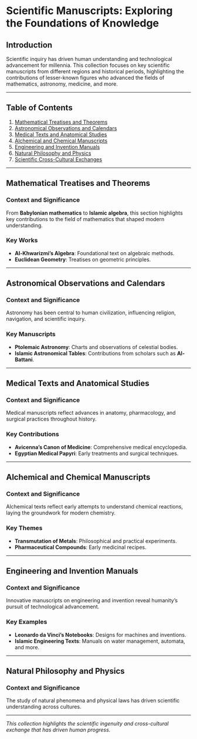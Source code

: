 # Scientific Manuscripts: Exploring the Foundations of Knowledge

## Introduction

Scientific inquiry has driven human understanding and technological advancement for millennia. This collection focuses on key scientific manuscripts from different regions and historical periods, highlighting the contributions of lesser-known figures who advanced the fields of mathematics, astronomy, medicine, and more.

---

## Table of Contents

1. [Mathematical Treatises and Theorems](#mathematical-treatises-and-theorems)
2. [Astronomical Observations and Calendars](#astronomical-observations-and-calendars)
3. [Medical Texts and Anatomical Studies](#medical-texts-and-anatomical-studies)
4. [Alchemical and Chemical Manuscripts](#alchemical-and-chemical-manuscripts)
5. [Engineering and Invention Manuals](#engineering-and-invention-manuals)
6. [Natural Philosophy and Physics](#natural-philosophy-and-physics)
7. [Scientific Cross-Cultural Exchanges](#scientific-cross-cultural-exchanges)

---

## Mathematical Treatises and Theorems

### Context and Significance
From **Babylonian mathematics** to **Islamic algebra**, this section highlights key contributions to the field of mathematics that shaped modern understanding.

### Key Works
- **Al-Khwarizmi’s Algebra**: Foundational text on algebraic methods.
- **Euclidean Geometry**: Treatises on geometric principles.

---

## Astronomical Observations and Calendars

### Context and Significance
Astronomy has been central to human civilization, influencing religion, navigation, and scientific inquiry.

### Key Manuscripts
- **Ptolemaic Astronomy**: Charts and observations of celestial bodies.
- **Islamic Astronomical Tables**: Contributions from scholars such as **Al-Battani**.

---

## Medical Texts and Anatomical Studies

### Context and Significance
Medical manuscripts reflect advances in anatomy, pharmacology, and surgical practices throughout history.

### Key Contributions
- **Avicenna’s Canon of Medicine**: Comprehensive medical encyclopedia.
- **Egyptian Medical Papyri**: Early treatments and surgical techniques.

---

## Alchemical and Chemical Manuscripts

### Context and Significance
Alchemical texts reflect early attempts to understand chemical reactions, laying the groundwork for modern chemistry.

### Key Themes
- **Transmutation of Metals**: Philosophical and practical experiments.
- **Pharmaceutical Compounds**: Early medicinal recipes.

---

## Engineering and Invention Manuals

### Context and Significance
Innovative manuscripts on engineering and invention reveal humanity’s pursuit of technological advancement.

### Key Examples
- **Leonardo da Vinci’s Notebooks**: Designs for machines and inventions.
- **Islamic Engineering Texts**: Manuals on water management, automata, and more.

---

## Natural Philosophy and Physics

### Context and Significance
The study of natural phenomena and physical laws has driven scientific understanding across cultures.

---

*This collection highlights the scientific ingenuity and cross-cultural exchange that has driven human progress.*
